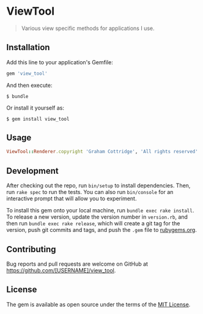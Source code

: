 # ViewTool

> Various view specific methods for applications I use.

## Installation

Add this line to your application's Gemfile:

```ruby
gem 'view_tool'
```

And then execute:

    $ bundle

Or install it yourself as:

    $ gem install view_tool

## Usage

```ruby
ViewTool::Renderer.copyright 'Graham Cottridge', 'All rights reserved'
```

## Development

After checking out the repo, run `bin/setup` to install dependencies. Then, run `rake spec` to run the tests. You can also run `bin/console` for an interactive prompt that will allow you to experiment.

To install this gem onto your local machine, run `bundle exec rake install`. To release a new version, update the version number in `version.rb`, and then run `bundle exec rake release`, which will create a git tag for the version, push git commits and tags, and push the `.gem` file to [rubygems.org](https://rubygems.org).

## Contributing

Bug reports and pull requests are welcome on GitHub at https://github.com/[USERNAME]/view_tool.

## License

The gem is available as open source under the terms of the [MIT License](https://opensource.org/licenses/MIT).
